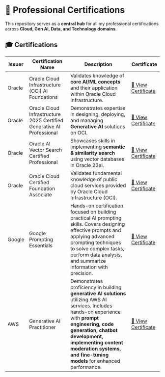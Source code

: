 # 📜 Professional Certifications

This repository serves as a **central hub** for all my professional certifications across **Cloud, Gen AI, Data, and Technology domains**. 

## 🎓 Certifications

| Issuer | Certification Name | Description | Certificate |
|--------|--------------------|-------------|-------------|
| Oracle | Oracle Cloud Infrastructure (OCI) AI Foundations | Validates knowledge of **core AI/ML concepts** and their application within Oracle Cloud Infrastructure. | [📂 View Certificate](./Oracle_AI_Foundations_Certification.pdf) |
| Oracle | Oracle Cloud Infrastructure 2025 Certified Generative AI Professional | Demonstrates expertise in designing, deploying, and managing **Generative AI** solutions on OCI. | [📂 View Certificate](./Oracle_2025_Certified_Generative_AI_Professional.pdf) |
| Oracle | Oracle AI Vector Search Certified Professional | Showcases skills in implementing **semantic & similarity search** using vector databases in Oracle 23ai. | [📂 View Certificate](./Oracle_AI_Vector_Search_Certified_Professional.pdf) |
| Oracle | Oracle Cloud Certified Foundation Associate | Validates fundamental knowledge of public cloud services provided by Oracle Cloud Infrastructure (OCI). | [📂 View Certificate](./Oracle_Cloud_Certified_Foundation_Associate.pdf) |
| Google | Google Prompting Essentials | Hands-on certification focused on building practical AI prompting skills. Covers designing effective prompts and applying advanced prompting techniques to solve complex tasks, perform data analysis, and summarize information with precision. | [📂 View Certificate](./Google_Prompting_Essentials.pdf) |
| AWS | Generative AI Practitioner | Demonstrates proficiency in building **generative AI solutions** utilizing AWS AI services. Includes hands-on experience with **prompt engineering, code generation, chatbot development, implementing content moderation systems, and fine-tuning models** for enhanced performance. | [📂 View Certificate](https://www.credly.com/badges/4203fde5-aa1a-4a14-9da1-2184a0921384/linked_in?t=t11vp6) |
